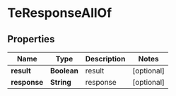 

# TeResponseAllOf

## Properties

Name | Type | Description | Notes
------------ | ------------- | ------------- | -------------
**result** | **Boolean** | result |  [optional]
**response** | **String** | response |  [optional]



